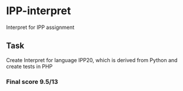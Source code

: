 # IPP-interpret
Interpret for IPP assignment

## Task
Create Interpret for language IPP20, which is derived from Python and create tests in PHP

### Final score 9.5/13
